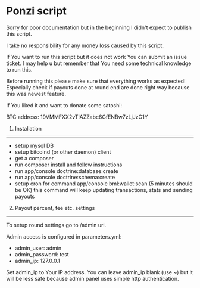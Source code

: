 Ponzi script
========================
Sorry for poor documentation but in the beginning I didn't expect to publish this script.

I take no responsibility for any money loss caused by this script.

If You want to run this script but it does not work You can submit an issue ticket.
I may help u but remember that You need some technical knowledge to run this.

Before running this please make sure that everything works as expected!
Especially check if payouts done at round end are done right way because this was newest feature.

If You liked it and want to donate some satoshi:

BTC address: 19VMMFXX2vTiAZZabc6GfENBw7zLjJzG1Y

1) Installation
----------------------------------
- setup mysql DB
- setup bitcoind (or other daemon) client
- get a composer
- run composer install and follow instructions
- run app/console doctrine:database:create
- run app/console doctrine:schema:create
- setup cron for command app/console bml:wallet:scan (5 minutes should be OK) this command will keep updating transactions, stats and sending payouts

2) Payout percent, fee etc. settings
----------------------------------
To setup round settings go to /admin url.

Admin access is configured in parameters.yml:

- admin_user: admin
- admin_password: test
- admin_ip: 127.0.0.1

Set admin_ip to Your IP address. You can leave admin_ip blank (use ~) but it will be less safe because admin panel uses simple http authentication.
